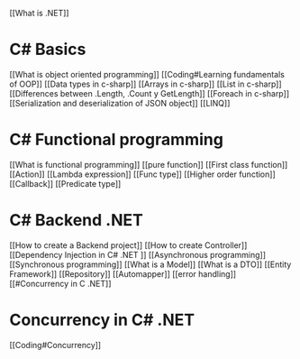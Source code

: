 [[What is .NET]]
# C# Basics #
[[What is object oriented programming]]
[[Coding#Learning fundamentals of OOP]]
[[Data types in c-sharp]]
[[Arrays in c-sharp]]
[[List in c-sharp]]
[[Differences between .Length, .Count y GetLength]]
[[Foreach in c-sharp]]
[[Serialization and deserialization of JSON object]]
[[LINQ]]

# C# Functional programming #
[[What is functional programming]]
[[pure function]]
[[First class function]]
[[Action]]
[[Lambda expression]]
[[Func type]]
[[Higher order function]]
[[Callback]]
[[Predicate type]]

# C# Backend .NET #
[[How to create a Backend project]]
[[How to create Controller]]
[[Dependency Injection in C# .NET ]]
[[Asynchronous programming]]
[[Synchronous programming]]
[[What is a Model]]
[[What is a DTO]]
[[Entity Framework]]
[[Repository]]
[[Automapper]]
[[error handling]]
[[#Concurrency in C .NET]]

# Concurrency in C# .NET
[[Coding#Concurrency]]
